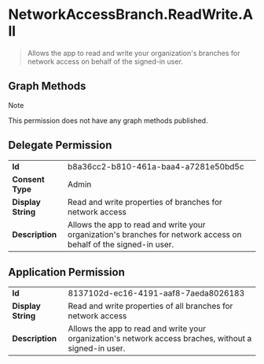 # NetworkAccessBranch.ReadWrite.All

> Allows the app to read and write your organization's branches for network access on behalf of the signed-in user.
## Graph Methods

> [!NOTE]
> This permission does not have any graph methods published.

## Delegate Permission
|||
|-|-|
|**Id**|b8a36cc2-b810-461a-baa4-a7281e50bd5c|
|**Consent Type**|Admin|
|**Display String**|Read and write properties of branches for network access|
|**Description**|Allows the app to read and write your organization's branches for network access on behalf of the signed-in user.|
## Application Permission
|||
|-|-|
|**Id**|8137102d-ec16-4191-aaf8-7aeda8026183|
|**Display String**|Read and write properties of all branches for network access|
|**Description**|Allows the app to read and write your organization's network access braches, without a signed-in user.|
